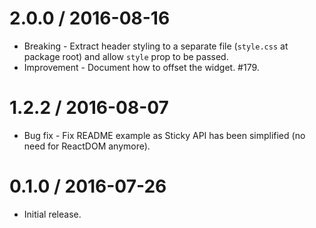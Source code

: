 2.0.0 / 2016-08-16
==================

  * Breaking - Extract header styling to a separate file (`style.css` at package root) and allow `style` prop to be passed.
  * Improvement - Document how to offset the widget. #179.

1.2.2 / 2016-08-07
==================

  * Bug fix - Fix README example as Sticky API has been simplified (no need for ReactDOM anymore).

0.1.0 / 2016-07-26
==================

  * Initial release.
